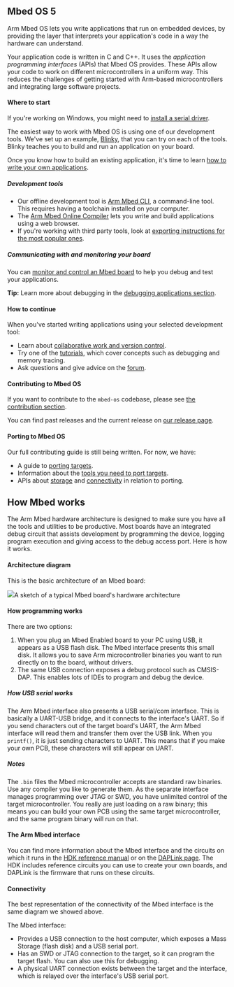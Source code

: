 ## Mbed OS 5

Arm Mbed OS lets you write applications that run on embedded devices, by providing the layer that interprets your application's code in a way the hardware can understand.

Your application code is written in C and C++. It uses the *application programming interfaces* (APIs) that Mbed OS provides. These APIs allow your code to work on different microcontrollers in a uniform way. This reduces the challenges of getting started with Arm-based microcontrollers and integrating large software projects.

#### Where to start

<span class="tips">If you're working on Windows, you might need to [install a serial driver](/docs/v5.9/tutorials/windows-serial-driver.html).

The easiest way to work with Mbed OS is using one of our development tools. We've set up an example, [Blinky](/docs/v5.9/tutorials/mbed-os-quick-start.html), that you can try on each of the tools. Blinky teaches you to build and run an application on your board.

Once you know how to build an existing application, it's time to learn [how to write your own applications](/docs/v5.9/reference/index.html).

##### Development tools

- Our offline development tool is [Arm Mbed CLI](/docs/v5.9/tools/arm-mbed-cli.html), a command-line tool. This requires having a toolchain installed on your computer.
- The [Arm Mbed Online Compiler](/docs/v5.9/tools/arm-mbed-online-compiler.html) lets you write and build applications using a web browser.
- If you're working with third party tools, look at [exporting instructions for the most popular ones](/docs/v5.9/tools/exporting.html).

##### Communicating with and monitoring your board

You can [monitor and control an Mbed board](/docs/v5.9/tutorials/serial-comm.html) to help you debug and test your applications.

<span class="tips">**Tip:** Learn more about debugging in the [debugging applications section](/docs/v5.9/tutorials/debugging-applications.html).</span>

#### How to continue

When you've started writing applications using your selected development tool:

- Learn about [collaborative work and version control](/docs/v5.9/tools/version-control.html).
- Try one of the [tutorials](/docs/v5.9/tutorials/index.html), which cover concepts such as debugging and memory tracing.
- Ask questions and give advice on the [forum](https://os.mbed.com/forum/).

#### Contributing to Mbed OS

If you want to contribute to the `mbed-os` codebase, please see [the contribution section](/docs/v5.9/reference/contributing.html).

You can find past releases and the current release on [our release page](https://os.mbed.com/releases/).

#### Porting to Mbed OS

Our full contributing guide is still being written. For now, we have:

- A guide to [porting targets](/docs/v5.9/reference/porting-targets.html).
- Information about the [tools you need to port targets](/docs/v5.9/reference/tools.html).
- APIs about [storage](/docs/v5.9/reference/porting-storage.html) and [connectivity](/docs/v5.9/reference/porting-connectivity.html) in relation to porting.

## How Mbed works

The Arm Mbed hardware architecture is designed to make sure you have all the tools and utilities to be productive. Most boards have an integrated debug circuit that assists development by programming the device, logging program execution and giving access to the debug access port. Here is how it works.

#### Architecture diagram

This is the basic architecture of an Mbed board:

<span class="images">![](https://s3-us-west-2.amazonaws.com/mbed-os-docs-images/MbedOS_002.png)<span>A sketch of a typical Mbed board's hardware architecture</span></span>

#### How programming works

There are two options:

1. When you plug an Mbed Enabled board to your PC using USB, it appears as a USB flash disk. The Mbed interface presents this small disk. It allows you to save Arm microcontroller binaries you want to run directly on to the board, without drivers.
2. The same USB connection exposes a debug protocol such as CMSIS-DAP. This enables lots of IDEs to program and debug the device.

##### How USB serial works

The Arm Mbed interface also presents a USB serial/com interface. This is basically a UART-USB bridge, and it connects to the interface's UART. So if you send characters out of the target board's UART, the Arm Mbed interface will read them and transfer them over the USB link. When you `printf()`, it is just sending characters to UART. This means that if you make your own PCB, these characters will still appear on UART.

##### Notes

The `.bin` files the Mbed microcontroller accepts are standard raw binaries. Use any compiler you like to generate them. As the separate interface manages programming over JTAG or SWD, you have unlimited control of the target microcontroller. You really are just loading on a raw binary; this means you can build your own PCB using the same target microcontroller, and the same program binary will run on that.

#### The Arm Mbed interface

You can find more information about the Mbed interface and the circuits on which it runs in the [HDK reference manual](/docs/v5.9/reference/arm-mbed-hdk.html) or on the [DAPLink page](/docs/v5.9/tools/daplink.html). The HDK includes reference circuits you can use to create your own boards, and DAPLink is the firmware that runs on these circuits.

#### Connectivity

The best representation of the connectivity of the Mbed interface is the same diagram we showed above.

The Mbed interface:

- Provides a USB connection to the host computer, which exposes a Mass Storage (flash disk) and a USB serial port.
- Has an SWD or JTAG connection to the target, so it can program the target flash. You can also use this for debugging.
- A physical UART connection exists between the target and the interface, which is relayed over the interface's USB serial port.
